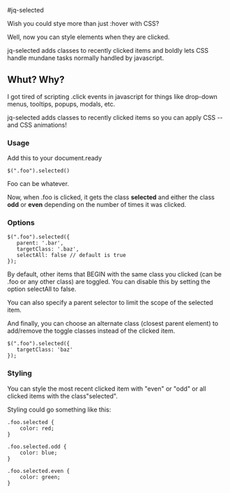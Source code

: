 #jq-selected

Wish you could stye more than just :hover with CSS? 

Well, now you can style elements when they are clicked. 

jq-selected adds classes to recently clicked items and boldly lets CSS handle mundane tasks normally handled by javascript. 

## Whut? Why?

I got tired of scripting .click events in javascript for things like drop-down menus, tooltips, popups, modals, etc. 

jq-selected adds classes to recently clicked items so you can apply CSS -- and CSS animations!


###  Usage

Add this to your document.ready

    $(".foo").selected()
    
Foo can be whatever. 

Now, when .foo is clicked, it gets the class **selected** and either the class **odd** or **even** depending on the number of times it was clicked. 

###  Options

    $(".foo").selected({
       parent: '.bar',
       targetClass: '.baz',
       selectAll: false // default is true
    });
    


By default, other items that BEGIN with the same class you clicked (can be .foo or any other class) are toggled. You can disable this by setting the option selectAll to false.

You can also specify a parent selector to limit the scope of the selected item. 

And finally, you can choose an alternate class (closest parent element) to add/remove the toggle classes instead of the clicked item.
    
    $(".foo").selected({
       targetClass: 'baz'
    });


###  Styling


You can style the most recent clicked item with "even" or "odd" or all clicked items with the class"selected".


Styling could go something like this:

	.foo.selected {
		color: red;
	}
	
	.foo.selected.odd {
		color: blue;
	}
	
	.foo.selected.even {
		color: green;
	}
	
	
